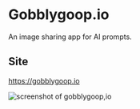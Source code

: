 # Gobblygoop.io
An image sharing app for AI prompts.

## Site
https://gobblygoop.io

![screenshot of gobblygoop,io](https://gobblygoop.io/img/gobblygoop.io.jpg)
